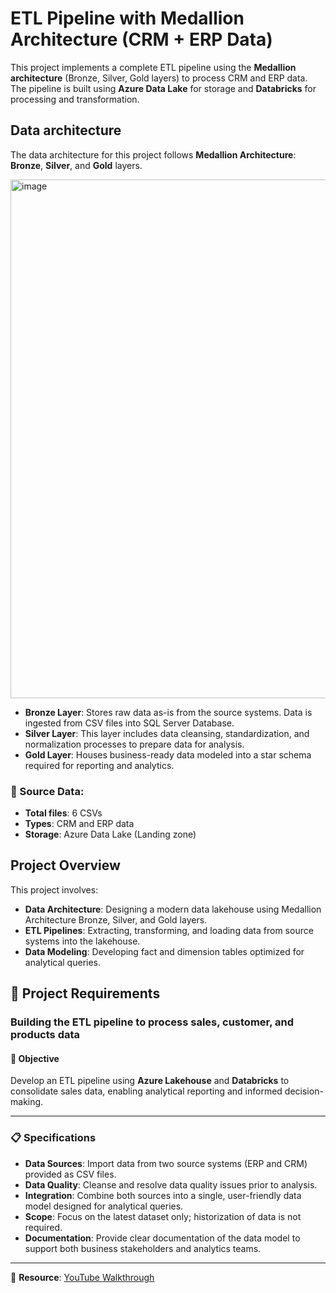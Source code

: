 # ETL Pipeline with Medallion Architecture (CRM + ERP Data)

This project implements a complete ETL pipeline using the **Medallion architecture** (Bronze, Silver, Gold layers) to process CRM and ERP data. The pipeline is built using **Azure Data Lake** for storage and **Databricks** for processing and transformation.

## Data architecture

The data architecture for this project follows **Medallion Architecture**: **Bronze**, **Silver**, and **Gold** layers.

<img width="830" alt="image" src="https://github.com/user-attachments/assets/17c2ff7e-7f5a-4f4d-8319-a3f7c0b9a46e" />

- **Bronze Layer**: Stores raw data as-is from the source systems. Data is ingested from CSV files into SQL Server Database.
- **Silver Layer**: This layer includes data cleansing, standardization, and normalization processes to prepare data for analysis.
- **Gold Layer**: Houses business-ready data modeled into a star schema required for reporting and analytics.

### 📂 Source Data:

- **Total files**: 6 CSVs  
- **Types**: CRM and ERP data  
- **Storage**: Azure Data Lake (Landing zone)

## Project Overview

This project involves:

- **Data Architecture**: Designing a modern data lakehouse using Medallion Architecture Bronze, Silver, and Gold layers.  
- **ETL Pipelines**: Extracting, transforming, and loading data from source systems into the lakehouse.  
- **Data Modeling**: Developing fact and dimension tables optimized for analytical queries.

## 🚀 Project Requirements

### Building the ETL pipeline to process sales, customer, and products data

#### 🎯 Objective

Develop an ETL pipeline using **Azure Lakehouse** and **Databricks** to consolidate sales data, enabling analytical reporting and informed decision-making.

---

### 📋 Specifications

- **Data Sources**: Import data from two source systems (ERP and CRM) provided as CSV files.
- **Data Quality**: Cleanse and resolve data quality issues prior to analysis.
- **Integration**: Combine both sources into a single, user-friendly data model designed for analytical queries.
- **Scope**: Focus on the latest dataset only; historization of data is not required.
- **Documentation**: Provide clear documentation of the data model to support both business stakeholders and analytics teams.

---

🔗 **Resource**: [YouTube Walkthrough](https://www.youtube.com/watch?v=9GVqKuTVANE)
